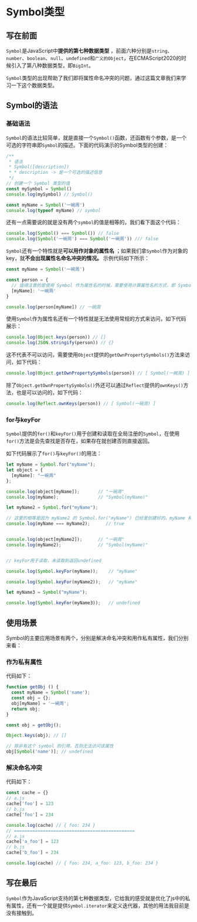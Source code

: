 # Symbol类型

## 写在前面

`Symbol`是JavaScript中**提供的第七种数据类型** ，前面六种分别是`string`、`number`、`boolean`、`null`、`undefined`和`广义的Object`，在ECMAScript2020的时候引入了第八种数据类型，即`BigInt`。

`Symbol`类型的出现帮助了我们即将属性命名冲突的问题，通过这篇文章我们来学习一下这个数据类型。

## Symbol的语法

### 基础语法

`Symbol`的语法比较简单，就是直接一个`Symbol()`函数，还函数有个参数，是一个可选的字符串即`Symbol`的描述。下面的代码演示的Symbol类型的创建：

```JavaScript
/**
 * 语法
 * Symbol([description])
 * * description -> 是一个可选的描述信息
 */
// 创建一个 Symbol 类型的值
const mySymbol = Symbol()
console.log(mySymbol) // Symbol()

const myName = Symbol('一碗周')
console.log(typeof myName) // symbol
```


还有一点需要说的就是没有两个`symbol`的值是相等的，我们看下面这个代码：

```JavaScript
console.log(Symbol() === Symbol()) // false 
console.log(Symbol('一碗周') === Symbol('一碗周')) /// false
```


`Symbol`还有一个特性就是**可以用作对象的属性名** ；如果我们拿`Symbol`作为对象的key，就**不会出现属性名命名冲突的情况。** 示例代码如下所示：

```JavaScript
const myName = Symbol('一碗周')

const person = {
  // 值得注意的是使用 Symbol 作为属性名的时候，需要使用计算属性名的方式，即 Symbol 使用 [] 包裹
  [myName]: '一碗周'
}

console.log(person[myName]) // 一碗周

```


使用`Symbol`作为属性名还有一个特性就是无法使用常规的方式来访问，如下代码展示：

```JavaScript
console.log(Object.keys(person)) // []
console.log(JSON.stringify(person)) // {}
```


这不代表不可以访问，需要使用`Object`提供的`getOwnPropertySymbols()`方法来访问，如下代码：

```JavaScript
console.log(Object.getOwnPropertySymbols(person)) // [ Symbol(一碗周) ]
```


除了`Object.getOwnPropertySymbols()`外还可以通过`Reflect`提供的`ownKeys()`方法，也是可以访问的，如下代码：

```JavaScript
console.log(Reflect.ownKeys(person)) // [ Symbol(一碗周) ]
```


### for与keyFor

`Symbol`提供的`for()`和`keyFor()`用于创建和读取在全局注册的`Symbol`，在使用`for()`方法是会先查找是否存在，如果存在就创建否则直接返回。

如下代码展示了`for()`与`keyFor()`的用法：

```JavaScript
let myName = Symbol.for("myName");
let object = {
  [myName]: "一碗周"
};

console.log(object[myName]);       // "一碗周"
console.log(myName);               // "Symbol(myName)"

let myName2 = Symbol.for("myName");

// 这里的相等是因为 myName2 的 Symbol.for("myName") 已经是创建好的。myName 和 myName2 指向的是同一块内存地址
console.log(myName === myName2);      // true


console.log(object[myName2]);      // "一碗周"
console.log(myName2);              // "Symbol(myName)"


// keyFor用于读取，未读取到返回undefined

console.log(Symbol.keyFor(myName));    // "myName"

console.log(Symbol.keyFor(myName2));   // "myName"

let myName3 = Symbol("myName");

console.log(Symbol.keyFor(myName3));   // undefined
```


## 使用场景

Symbol的主要应用场景有两个，分别是解决命名冲突和用作私有属性，我们分别来看：

### 作为私有属性

代码如下：

```JavaScript
function getObj () {
  const myName = Symbol('name');
  const obj = {};
  obj[myName] = '一碗周';
  return obj;
}

const obj = getObj();

Object.keys(obj); // []

// 除非有这个 symbol 的引用，否则无法访问该属性
obj[Symbol('name')]; // undefined

```


### 解决命名冲突

代码如下：

```JavaScript
const cache = {}
// a.js
cache['foo'] = 123
// b.js
cache['foo'] = 234

console.log(cache) // { foo: 234 }
// ==============================================
// a.js
cache['a_foo'] = 123
// b.js
cache['b_foo'] = 234

console.log(cache) // { foo: 234, a_foo: 123, b_foo: 234 }
```


## 写在最后

`Symbol`作为JavaScript支持的第七种数据类型，它给我的感受就是优化了js中的私有属性，还有一个就是提供`Symbol.iterator`来定义迭代器，其他的用法我目前是没有接触到。


